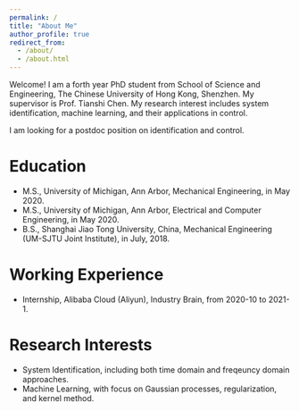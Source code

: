 ```yaml
---
permalink: /
title: "About Me"
author_profile: true
redirect_from: 
  - /about/
  - /about.html
---
```


Welcome! I am a forth year PhD student from School of Science and Engineering, The Chinese University of Hong Kong, Shenzhen. My supervisor is Prof. Tianshi Chen. My research interest includes system identification, machine learning, and their applications in control. 

I am looking for a postdoc position on identification and control. 


Education
======
- M.S., University of Michigan, Ann Arbor, Mechanical Engineering, in May 2020.
- M.S., University of Michigan, Ann Arbor, Electrical and Computer Engineering, in May 2020.
- B.S., Shanghai Jiao Tong University, China, Mechanical Engineering (UM-SJTU Joint Institute), in July, 2018.

Working Experience
======
- Internship, Alibaba Cloud (Aliyun), Industry Brain, from 2020-10 to 2021-1.


Research Interests
======
- System Identification, including both time domain and freqeuncy domain approaches.
- Machine Learning, with focus on Gaussian processes,  regularization, and kernel method.


